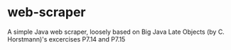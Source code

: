 # web-scraper
A simple Java web scraper, loosely based on Big Java Late Objects (by C. Horstmann)'s excercises P7.14 and P7.15
